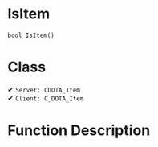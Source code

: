 # IsItem
```
bool IsItem()
```
# Class
✔ `Server: CDOTA_Item`  
✔ `Client: C_DOTA_Item`  

# Function Description

